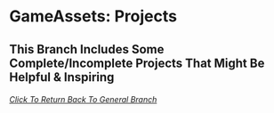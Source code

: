# GameAssets: Projects
## This Branch Includes Some Complete/Incomplete Projects That Might Be Helpful & Inspiring

###### [Click To Return Back To General Branch](https://github.com/Boreal104/GameAssets/tree/General)
